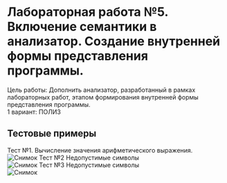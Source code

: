 # Лабораторная работа №5. Включение семантики в анализатор. Создание внутренней формы представления программы.
Цель работы: Дополнить анализатор, разработанный в рамках лабораторных работ, этапом формирования внутренней формы представления программы.\
1 вариант: ПОЛИЗ 
## Тестовые примеры
Тест №1. Вычисление значения арифметического выражения. \
![Снимок](https://github.com/more1oleva/tfiyak5/assets/118746926/f7585172-18e2-4643-8b3b-c6526667fcea)
Тест №2 Недопустимые символы \
![Снимок](https://github.com/more1oleva/tfiyak5/assets/118746926/3f60cb46-eb98-4469-9f13-46433950d38e)
Тест №3 Недопустимые символы \
![Снимок](https://github.com/more1oleva/tfiyak5/assets/118746926/482665d0-eb89-4da0-b1e8-0cff0816d0b4)
